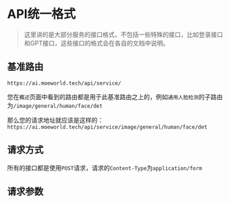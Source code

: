 # API统一格式
> 这里讲的是大部分服务的接口格式，不包括一些特殊的接口，比如登录接口和GPT接口，这些接口的格式会在各自的文档中说明。

## 基准路由
```https://ai.moeworld.tech/api/service/```

您在`概述`页面中看到的路由都是用于此基准路由之上的，例如`通用人脸检测`的子路由为`/image/general/human/face/det`

那么您的请求地址就应该是这样的：`https://ai.moeworld.tech/api/service/image/general/human/face/det`

## 请求方式
所有的接口都是使用`POST`请求，请求的`Content-Type`为`application/form`

## 请求参数

